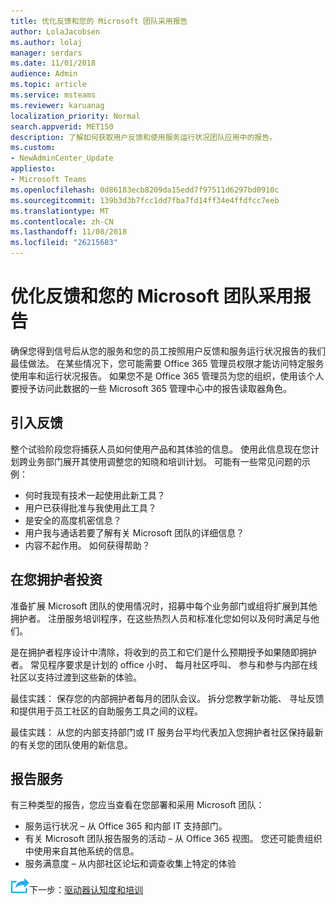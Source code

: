 ```yaml
---
title: 优化反馈和您的 Microsoft 团队采用报告
author: LolaJacobsen
ms.author: lolaj
manager: serdars
ms.date: 11/01/2018
audience: Admin
ms.topic: article
ms.service: msteams
ms.reviewer: karuanag
localization_priority: Normal
search.appverid: MET150
description: 了解如何获取用户反馈和使用服务运行状况团队应用中的报告。
ms.custom:
- NewAdminCenter_Update
appliesto:
- Microsoft Teams
ms.openlocfilehash: 0d86183ecb8209da15edd7f97511d6297bd0910c
ms.sourcegitcommit: 139b3d3b7fcc1dd7fba7fd14ff34e4ffdfcc7eeb
ms.translationtype: MT
ms.contentlocale: zh-CN
ms.lasthandoff: 11/08/2018
ms.locfileid: "26215683"
---
```

# <a name="optimize-feedback-and-reporting-for-your-microsoft-teams-adoption"></a>优化反馈和您的 Microsoft 团队采用报告

确保您得到信号后从您的服务和您的员工按照用户反馈和服务运行状况报告的我们最佳做法。  在某些情况下，您可能需要 Office 365 管理员权限才能访问特定服务使用率和运行状况报告。 如果您不是 Office 365 管理员为您的组织，使用该个人要授予访问此数据的一些 Microsoft 365 管理中心中的报告读取器角色。 

## <a name="incorporating-feedback"></a>引入反馈 

整个试验阶段您将捕获人员如何使用产品和其体验的信息。 使用此信息现在您计划跨业务部门展开其使用调整您的知晓和培训计划。 可能有一些常见问题的示例：

- 何时我现有技术一起使用此新工具？
- 用户已获得批准与我使用此工具？
- 是安全的高度机密信息？ 
- 用户我与通话若要了解有关 Microsoft 团队的详细信息？
- 内容不起作用。 如何获得帮助？

## <a name="invest-in-your-champions"></a>在您拥护者投资

准备扩展 Microsoft 团队的使用情况时，招募中每个业务部门或组将扩展到其他拥护者。 注册服务培训程序，在这些热烈人员和标准化您如何以及何时满足与他们。
 
是在拥护者程序设计中清除，将收到的员工和它们是什么预期授予如果随即拥护者。 常见程序要求是计划的 office 小时、 每月社区呼叫、 参与和参与内部在线社区以支持过渡到这些新的体验。  

最佳实践： 保存您的内部拥护者每月的团队会议。 拆分您教学新功能、 寻址反馈和提供用于员工社区的自助服务工具之间的议程。

最佳实践： 从您的内部支持部门或 IT 服务台平均代表加入您拥护者社区保持最新的有关您的团队使用的新信息。 

## <a name="service-reporting"></a>报告服务

有三种类型的报告，您应当查看在您部署和采用 Microsoft 团队：

- 服务运行状况 – 从 Office 365 和内部 IT 支持部门。
- 有关 Microsoft 团队报告服务的活动 – 从 Office 365 视图。 您还可能贵组织中使用来自其他系统的信息。
- 服务满意度 – 从内部社区论坛和调查收集上特定的体验

![下一步步骤图标](media/teams-adoption-next-icon.png)下一步：[驱动器认知度和培训](teams-adoption-drive-awareness.md)